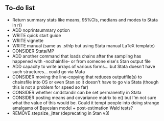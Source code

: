 To-do list
---------------

* Return summary stats like means, 95%CIs, medians and modes to Stata in r()
* ADD noprintsummary option
* WRITE quick start guide
* WRITE vignette
* WRITE manual (same as .sthlp but using Stata manual LaTeX template)
* CONSIDER Stata/MP
* ADD another command that loads chains after the sampling has happened with -nochainfile- or from someone else's Stan output file
* ADD capacity to write arrays of various forms... but Stata doesn't have such structures... could go via Mata
* CONSIDER moving the line-copying that reduces outputfile(s) to chainsfile into OS or even Stan so it doesn't have to go via Stata (though this is not a problem for speed so far)
* CONSIDER whether cmdstandir can be set permanently in Stata
* CONSIDER posting means and covariance matrix to e() but I'm not sure what the value of this would be. Could it tempt people into doing strange amalgams of Bayesian model + post-estimation Wald tests?
* REMOVE stepsize_jitter (deprecating in Stan v3)
